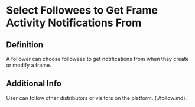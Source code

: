 # Select Followees to Get Frame Activity Notifications From  
## Definition  
A follower can choose followees to get notifications from when they create or modify a frame.  

## Additional Info  
User can follow other distributors or visitors on the platform. (./follow.md).  
